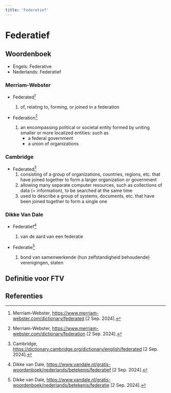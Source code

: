```yaml
---
title: 'Federatief'
---
```


# Federatief

## Woordenboek

- Engels: Federative
- Nederlands: Federatief

### Merriam-Webster

- Federated[^1]
  1. of, relating to, forming, or joined in a federation

- Federation[^2]
  1. an encompassing political or societal entity formed by uniting smaller or more localized entities: such as
     - a federal government
     - a union of organizations

### Cambridge

- Federated[^3]
  1. consisting of a group of organizations, countries, regions, etc. that have joined together to form a larger organization or government
  2. allowing many separate computer resources, such as collections of data (= information), to be searched at the same time
  3. used to describe a group of systems, documents, etc. that have been joined together to form a single one

### Dikke Van Dale

- Federatief[^4]
  1. van de aard van een federatie

- Federatie[^5]
  1. bond van samenwerkende (hun zelfstandigheid behoudende) verenigingen, staten

## Definitie voor FTV

## Referenties

[^1]: Merriam-Webster, https://www.merriam-webster.com/dictionary/federated [2 Sep. 2024].
[^2]: Merriam-Webster, https://www.merriam-webster.com/dictionary/federation [2 Sep. 2024].
[^3]: Cambridge, https://dictionary.cambridge.org/dictionary/english/federated [2 Sep. 2024].
[^4]: Dikke van Dale, https://www.vandale.nl/gratis-woordenboek/nederlands/betekenis/federatief [2 Sep. 2024].
[^5]: Dikke van Dale, https://www.vandale.nl/gratis-woordenboek/nederlands/betekenis/federatie [2 Sep. 2024].
